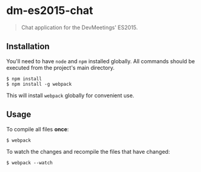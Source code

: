 # dm-es2015-chat

> Chat application for the DevMeetings' ES2015.

## Installation

You'll need to have `node` and `npm` installed globally. All commands should be executed from the project's main directory.

```
$ npm install
$ npm install -g webpack
```
This will install `webpack` globally for convenient use.

## Usage

To compile all files **once**:
```
$ webpack
```

To watch the changes and recompile the files that have changed:
```
$ webpack --watch
```

